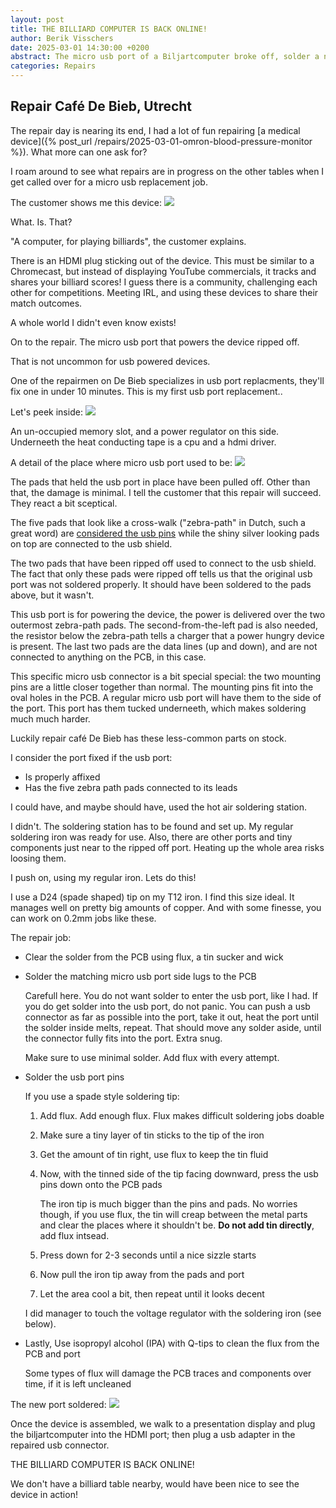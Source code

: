 ```yaml
---
layout: post
title: THE BILLIARD COMPUTER IS BACK ONLINE!
author: Berik Visschers
date: 2025-03-01 14:30:00 +0200
abstract: The micro usb port of a Biljartcomputer broke off, solder a new one on the PCB
categories: Repairs
---
```


## Repair Café De Bieb, Utrecht

The repair day is nearing its end, I had a lot of fun repairing [a medical device]({% post_url /repairs/2025-03-01-omron-blood-pressure-monitor %}).
What more can one ask for?

I roam around to see what repairs are in progress on the other tables when I get called over for a micro usb replacement job.

The customer shows me this device:
<img src="/assets/img/repairs/biljartcomputer/biljartcomputer.jpg" />

What. Is. That?

"A computer, for playing billiards", the customer explains.

There is an HDMI plug sticking out of the device. This must be similar to a Chromecast, but instead of displaying YouTube commercials, it tracks and shares your billiard scores!
I guess there is a community, challenging each other for competitions. Meeting IRL, and using these devices to share their match outcomes.

A whole world I didn't even know exists!

On to the repair. The micro usb port that powers the device ripped off.

That is not uncommon for usb powered devices.

One of the repairmen on De Bieb specializes in usb port replacments, they'll fix one in under 10 minutes.
This is my first usb port replacement..

Let's peek inside:
<img src="/assets/img/repairs/biljartcomputer/biljartcomputer_inside.jpg" />

An un-occupied memory slot, and a power regulator on this side. Underneeth the
heat conducting tape is a cpu and a hdmi driver.

A detail of the place where micro usb port used to be:
<img src="/assets/img/repairs/biljartcomputer/biljartcomputer_broken_usb.jpg" />

The pads that held the usb port in place have been pulled off. Other than that, the damage is minimal.
I tell the customer that this repair will succeed. They react a bit sceptical.

The five pads that look like a cross-walk ("zebra-path" in Dutch, such a great word) are [considered the usb pins](https://en.wikipedia.org/wiki/USB_3.0#PINOUTS)
while the shiny silver looking pads on top are connected to the usb shield.

The two pads that have been ripped off used to connect to the usb shield.
The fact that only these pads were ripped off tells us that the original usb port was not soldered properly.
It should have been soldered to the pads above, but it wasn't.

This usb port is for powering the device, the power is delivered over the two outermost zebra-path pads.
The second-from-the-left pad is also needed, the resistor below the zebra-path tells a charger that a
power hungry device is present. The last two pads are the data lines (up and down), and are not connected
to anything on the PCB, in this case.

This specific micro usb connector is a bit special special: the two mounting pins are a little closer together than normal.
The mounting pins fit into the oval holes in the PCB. A regular micro usb port will have them to the side of the port.
This port has them tucked underneeth, which makes soldering much much harder.

Luckily repair café De Bieb has these less-common parts on stock.

I consider the port fixed if the usb port:

* Is properly affixed
* Has the five zebra path pads connected to its leads

I could have, and maybe should have, used the hot air soldering station.

I didn't. The soldering station has to be found and set up. My regular soldering iron was ready for use.
Also, there are other ports and tiny components just near to the ripped off port. Heating up the whole area risks loosing them.

I push on, using my regular iron. Lets do this!

I use a D24 (spade shaped) tip on my T12 iron. I find this size ideal.
It manages well on pretty big amounts of copper. And with some finesse, you can work on 0.2mm jobs like these.

The repair job:

* Clear the solder from the PCB using flux, a tin sucker and wick
* Solder the matching micro usb port side lugs to the PCB
  
  Carefull here. You do not want solder to enter the usb port, like I had. If you do get solder into the usb port, do not panic.
  You can push a usb connector as far as possible into the port, take it out, heat the port until the solder inside melts, repeat.
  That should move any solder aside, until the connector fully fits into the port. Extra snug.

  Make sure to use minimal solder. Add flux with every attempt.

* Solder the usb port pins

  If you use a spade style soldering tip:

  1. Add flux. Add enough flux. Flux makes difficult soldering jobs doable
  2. Make sure a tiny layer of tin sticks to the tip of the iron
  3. Get the amount of tin right, use flux to keep the tin fluid
  4. Now, with the tinned side of the tip facing downward, press the usb pins down onto the PCB pads

     The iron tip is much bigger than the pins and pads. No worries though, if you use flux, the tin will creap between
     the metal parts and clear the places where it shouldn't be. **Do not add tin directly**, add flux intsead.

  5. Press down for 2-3 seconds until a nice sizzle starts
  6. Now pull the iron tip away from the pads and port
  7. Let the area cool a bit, then repeat until it looks decent

  I did manager to touch the voltage regulator with the soldering iron (see below).

* Lastly, Use isopropyl alcohol (IPA) with Q-tips to clean the flux from the PCB and port

  Some types of flux will damage the PCB traces and components over time, if it is left uncleaned

The new port soldered:
<img src="/assets/img/repairs/biljartcomputer/biljartcomputer_soldered.jpg" />

Once the device is assembled, we walk to a presentation display and plug the biljartcomputer into the HDMI port; then plug a usb adapter in the repaired usb connector.

THE BILLIARD COMPUTER IS BACK ONLINE!

We don't have a billiard table nearby, would have been nice to see the device in action!
